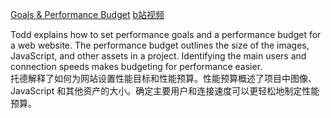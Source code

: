 [Goals & Performance Budget](https://frontendmasters.com/courses/web-perf/goals-performance-budget/)
[b站视频](https://www.bilibili.com/video/BV1s34y1r7hB?p=32&vd_source=22af953ea4c09540ad1966711a2d53f0)

Todd explains how to set performance goals and a performance budget for a web website. The performance budget outlines the size of the images, JavaScript, and other assets in a project. Identifying the main users and connection speeds makes budgeting for performance easier.  
托德解释了如何为网站设置性能目标和性能预算。性能预算概述了项目中图像、JavaScript 和其他资产的大小。确定主要用户和连接速度可以更轻松地制定性能预算。